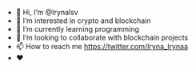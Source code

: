 - 👋 Hi, I’m @Irynalsv
- 👀 I’m interested in crypto and blockchain
- 🌱 I’m currently learning programming
- 💞️ I’m looking to collaborate with blockchain projects
- 📫 How to reach me https://twitter.com/Iryna_Irynaa 
- ❤️

<!---
Irynalsv/Irynalsv is a ✨ special ✨ repository because its `README.md` (this file) appears on your GitHub profile.
You can click the Preview link to take a look at your changes.
--->
